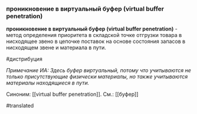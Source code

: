 ### проникновение в виртуальный буфер (virtual buffer penetration)

**проникновение в виртуальный буфер (virtual buffer penetration)** - метод определения приоритета в складской точке отгрузки товара в нисходящее звено в цепочке поставок на основе состояния запасов в нисходящем звене и материала в пути.

#дистрибуция

*Примечание ИА: Здесь буфер виртуальный, потому что учитываются не только присутствующие физически материалы, но также учитываются материалы находящиеся в пути.*

Синоним: [[virtual buffer penetration]].
См.: [[буфер]]

#translated
